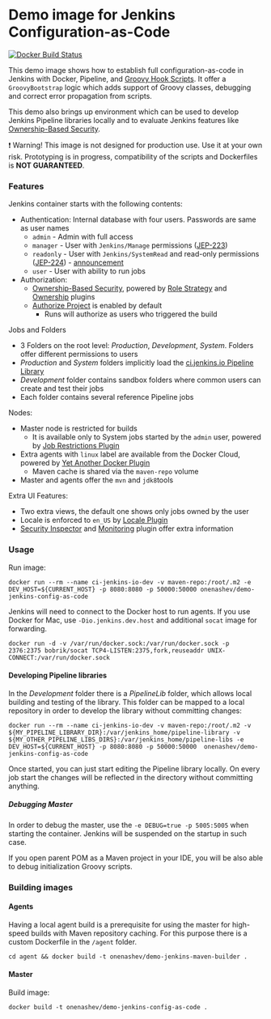 Demo image for Jenkins Configuration-as-Code
===

[![Docker Build Status](https://img.shields.io/docker/build/onenashev/demo-jenkins-config-as-code.svg)](https://hub.docker.com/r/onenashev/demo-jenkins-config-as-code/)

This demo image shows how to establish full configuration-as-code in Jenkins with Docker, Pipeline, and 
[Groovy Hook Scripts](https://wiki.jenkins.io/display/JENKINS/Groovy+Hook+Script).
It offer a `GroovyBootstrap` logic which adds support of Groovy classes, debugging and correct error propagation from scripts.

This demo also brings up environment which can be used to develop Jenkins Pipeline libraries locally
and to evaluate Jenkins features like [Ownership-Based Security](https://github.com/jenkinsci/ownership-plugin/blob/master/doc/OwnershipBasedSecurity.md).

:exclamation: Warning! This image is not designed for production use.
Use it at your own risk.
Prototyping is in progress, compatibility of the scripts and Dockerfiles is **NOT GUARANTEED**.

### Features

Jenkins container starts with the following contents:

* Authentication: Internal database with four users. Passwords are same as user names
  * `admin` - Admin with full access
  * `manager` - User with `Jenkins/Manage` permissions
    ([JEP-223](https://github.com/jenkinsci/jep/tree/master/jep/223))
  * `readonly` - User with `Jenkins/SystemRead` and read-only permissions
    ([JEP-224](https://github.com/jenkinsci/jep/tree/master/jep/224)) -
    [announcement](https://www.jenkins.io/blog/2020/05/25/read-only-jenkins-announcement/)
  * `user` - User with ability to run jobs
* Authorization: 
  * [Ownership-Based Security](https://github.com/jenkinsci/ownership-plugin/blob/master/doc/OwnershipBasedSecurity.md), 
  powered by [Role Strategy](https://plugins.jenkins.io/role-strategy) 
  and [Ownership](https://plugins.jenkins.io/ownership) plugins
  * [Authorize Project](https://plugins.jenkins.io/authorize-project) is enabled by default
    * Runs will authorize as users who triggered the build

Jobs and Folders

* 3 Folders on the root level: _Production_, _Development_, _System_. Folders offer different permissions to users
* _Production_ and _System_ folders implicitly load the [ci.jenkins.io Pipeline Library](https://github.com/jenkins-infra/pipeline-library.git) 
* _Development_ folder contains sandbox folders where common users can create and test their jobs
* Each folder contains several reference Pipeline jobs

Nodes: 

* Master node is restricted for builds 
  * It is available only to System jobs started by the `admin` user, powered by [Job Restrictions Plugin](https://plugins.jenkins.io/job-restrictions)
* Extra agents with `linux` label are available from the Docker Cloud, 
powered by [Yet Another Docker Plugin](https://plugins.jenkins.io/yet-another-docker-plugin)
  * Maven cache is shared via the `maven-repo` volume
* Master and agents offer the `mvn` and `jdk8`tools

Extra UI Features:

* Two extra views, the default one shows only jobs owned by the user
* Locale is enforced to `en_US` by [Locale Plugin](https://plugins.jenkins.io/locale)
* [Security Inspector](https://plugins.jenkins.io/security-inspector) and [Monitoring](https://plugins.jenkins.io/monitoring) plugin offer extra information

### Usage

Run image:

```shell
docker run --rm --name ci-jenkins-io-dev -v maven-repo:/root/.m2 -e DEV_HOST=${CURRENT_HOST} -p 8080:8080 -p 50000:50000 onenashev/demo-jenkins-config-as-code
```

Jenkins will need to connect to the Docker host to run agents.
If you use Docker for Mac, use `-Dio.jenkins.dev.host` and additional `socat` image for forwarding.

```shell
docker run -d -v /var/run/docker.sock:/var/run/docker.sock -p 2376:2375 bobrik/socat TCP4-LISTEN:2375,fork,reuseaddr UNIX-CONNECT:/var/run/docker.sock
```

#### Developing Pipeline libraries

In the _Development_ folder there is a _PipelineLib_ folder, which allows local building and testing of the library.
This folder can be mapped to a local repository in order to develop the library without committing changes: 

```shell
docker run --rm --name ci-jenkins-io-dev -v maven-repo:/root/.m2 -v ${MY_PIPELINE_LIBRARY_DIR}:/var/jenkins_home/pipeline-library -v ${MY_OTHER_PIPELINE_LIBS_DIRS}:/var/jenkins_home/pipeline-libs -e DEV_HOST=${CURRENT_HOST} -p 8080:8080 -p 50000:50000  onenashev/demo-jenkins-config-as-code
```

Once started, you can just start editing the Pipeline library locally.
On every job start the changes will be reflected in the directory without committing anything.

##### Debugging Master

In order to debug the master, use the `-e DEBUG=true -p 5005:5005` when starting the container.
Jenkins will be suspended on the startup in such case.

If you open parent POM as a Maven project in your IDE, 
you will be also able to debug initialization Groovy scripts.

### Building images

#### Agents

Having a local agent build is a prerequisite for using the master
for high-speed builds with Maven repository caching.
For this purpose there is a custom Dockerfile in the `/agent` folder.

```shell
cd agent && docker build -t onenashev/demo-jenkins-maven-builder .
```

#### Master

Build image:

```shell
docker build -t onenashev/demo-jenkins-config-as-code .
```
